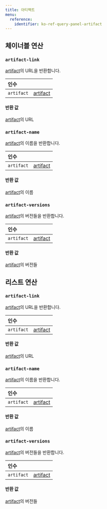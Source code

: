 ```yaml
---
title: 아티팩트
menu:
  reference:
    identifier: ko-ref-query-panel-artifact
---
```


## 체이너블 연산
<h3 id="artifact-link"><code>artifact-link</code></h3>

[artifact](artifact.md)의 URL을 반환합니다.

| 인수 |  |
| :--- | :--- |
| `artifact` | [artifact](artifact.md) |

#### 반환 값
[artifact](artifact.md)의 URL

<h3 id="artifact-name"><code>artifact-name</code></h3>

[artifact](artifact.md)의 이름을 반환합니다.

| 인수 |  |
| :--- | :--- |
| `artifact` | [artifact](artifact.md) |

#### 반환 값
[artifact](artifact.md)의 이름

<h3 id="artifact-versions"><code>artifact-versions</code></h3>

[artifact](artifact.md)의 버전들을 반환합니다.

| 인수 |  |
| :--- | :--- |
| `artifact` | [artifact](artifact.md) |

#### 반환 값
[artifact](artifact.md)의 버전들


## 리스트 연산
<h3 id="artifact-link"><code>artifact-link</code></h3>

[artifact](artifact.md)의 URL을 반환합니다.

| 인수 |  |
| :--- | :--- |
| `artifact` | [artifact](artifact.md) |

#### 반환 값
[artifact](artifact.md)의 URL

<h3 id="artifact-name"><code>artifact-name</code></h3>

[artifact](artifact.md)의 이름을 반환합니다.

| 인수 |  |
| :--- | :--- |
| `artifact` | [artifact](artifact.md) |

#### 반환 값
[artifact](artifact.md)의 이름

<h3 id="artifact-versions"><code>artifact-versions</code></h3>

[artifact](artifact.md)의 버전들을 반환합니다.

| 인수 |  |
| :--- | :--- |
| `artifact` | [artifact](artifact.md) |

#### 반환 값
[artifact](artifact.md)의 버전들